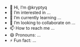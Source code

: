 - 👋 Hi, I’m @kryptyq
- 👀 I’m interested in ...
- 🌱 I’m currently learning ...
- 💞️ I’m looking to collaborate on ...
- 📫 How to reach me ...
- 😄 Pronouns: ...
- ⚡ Fun fact: ...

<!---
kryptyq/kryptyq is a ✨ special ✨ repository because its `README.md` (this file) appears on your GitHub profile.
You can click the Preview link to take a look at your changes.
--->

